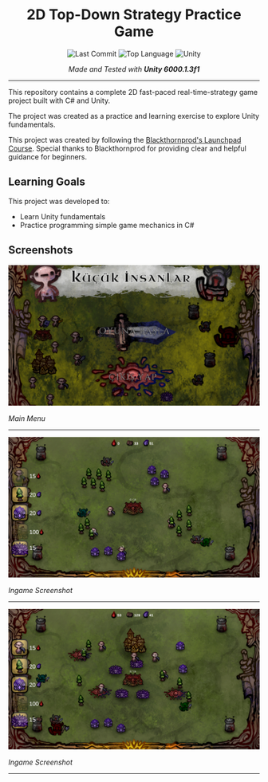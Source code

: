 <div align="center">

# 2D Top-Down Strategy Practice Game

![Last Commit](https://img.shields.io/github/last-commit/emirbesir/btp-launchpad?style=flat&logo=git&logoColor=white&color=0080ff)
![Top Language](https://img.shields.io/github/languages/top/emirbesir/btp-launchpad?style=flat&color=0080ff)
![Unity](https://img.shields.io/badge/Unity-FFFFFF.svg?style=flat&logo=Unity&logoColor=black)

_Made and Tested with **Unity 6000.1.3f1**_

</div>

---
This repository contains a complete 2D fast-paced real-time-strategy game project built with C# and Unity. 

The project was created as a practice and learning exercise to explore Unity fundamentals.

This project was created by following the [Blackthornprod's Launchpad Course](https://www.gamedevrocket.com/launchpad). Special thanks to Blackthornprod for providing clear and helpful guidance for beginners.

## Learning Goals
This project was developed to:
- Learn Unity fundamentals
- Practice programming simple game mechanics in C#

## Screenshots

![Main Menu](docs/main_menu.png)

*Main Menu*

---

![Screenshot 1](docs/ingame_screenshot_1.png)

*Ingame Screenshot*

---

![Screenshot 2](docs/ingame_screenshot_2.png)

*Ingame Screenshot*

---
